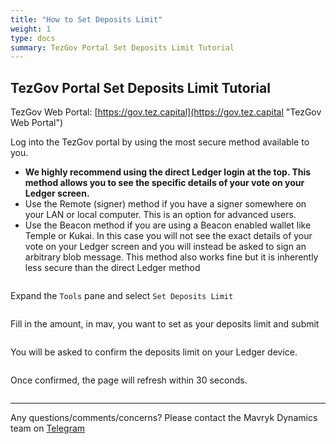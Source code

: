 ```yaml
---
title: "How to Set Deposits Limit"
weight: 1
type: docs
summary: TezGov Portal Set Deposits Limit Tutorial
---
```


## TezGov Portal Set Deposits Limit Tutorial
TezGov Web Portal: [https://gov.tez.capital](https://gov.tez.capital "TezGov Web Portal")

Log into the TezGov portal by using the most secure method available to you. 

* **We highly recommend using the direct Ledger login at the top. This method allows you to see the specific details of your vote on your Ledger screen.**
* Use the Remote (signer) method if you have a signer somewhere on your LAN or local computer. This is an option for advanced users. 
* Use the Beacon method if you are using a Beacon enabled wallet like Temple or Kukai. In this case you will not see the exact details of your vote on your Ledger screen and you will instead be asked to sign an arbitrary blob message. This method also works fine but it is inherently less secure than the direct Ledger method

![<TezGov login home screen>](/tezgov/tutorial/tezgovHome.png) 

Expand the `Tools` pane and select `Set Deposits Limit`

![<Set deposits limit button>](/tezgov/tutorial/tezgovSetDepositsLimit.png) 

Fill in the amount, in mav, you want to set as your deposits limit and submit

![<Set deposits limit button>](/tezgov/tutorial/tezgovSetDepositsLimit2.png) 

 You will be asked to confirm the deposits limit on your Ledger device. 

![<TezGov login home screen>](/tezgov/tutorial/tezgovPromotionConfirm.png)

Once confirmed, the page will refresh within 30 seconds.

![<TezGov login home screen>](/tezgov/tutorial/tezgovPromotionConfirm2.png)

---

Any questions/comments/concerns? Please contact the Mavryk Dynamics team on
[Telegram](https://t.me/MavrykNetwork) 